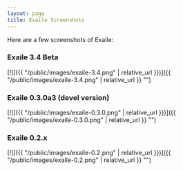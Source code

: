 ```yaml
---
layout: page
title: Exaile Screenshots
---
```


Here are a few screenshots of Exaile:

### Exaile 3.4 Beta

[![]({{ "/public/images/exaile-3.4.png" | relative_url }})]({{ "/public/images/exaile-3.4.png" | relative_url }} "")

### Exaile 0.3.0a3 (devel version)

[![]({{ "/public/images/exaile-0.3.0.png" | relative_url }})]({{ "/public/images/exaile-0.3.0.png" | relative_url }} "")

### Exaile 0.2.x

[![]({{ "/public/images/exaile-0.2.png" | relative_url }})]({{ "/public/images/exaile-0.2.png" | relative_url }} "")
